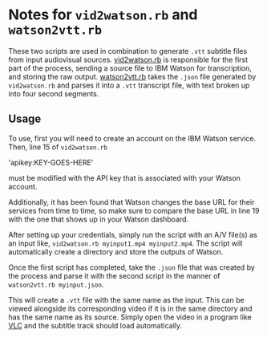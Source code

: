 # Notes for `vid2watson.rb` and `watson2vtt.rb`

These two scripts are used in combination to generate `.vtt` subtitle files from input audiovisual sources. [vid2watson.rb](https://github.com/WSU-CDSC/microservices/blob/master/vid2watson.rb) is responsible for the first part of the process, sending a source file to IBM Watson for transcription, and storing the raw output. [watson2vtt.rb](https://github.com/WSU-CDSC/microservices/blob/master/watson2vtt.rb) takes the `.json` file generated by `vid2watson.rb` and parses it into a `.vtt` transcript file, with text broken up into four second segments.

## Usage

To use, first you will need to create an account on the IBM Watson service. Then, line 15 of `vid2watson.rb`

'apikey:KEY-GOES-HERE'

must be modified with the API key that is associated with your Watson account.

Additionally, it has been found that Watson changes the base URL for their services from time to time, so make sure to compare the base URL in line 19 with the one that shows up in your Watson dashboard.

After setting up your credentials, simply run the script with an A/V file(s) as an input like, `vid2watson.rb myinput1.mp4 myinput2.mp4`. The script will automatically create a directory and store the outputs of Watson.

Once the first script has completed, take the `.json` file that was created by the process and parse it with the second script in the manner of `watson2vtt.rb myinput.json`.

This will create a `.vtt` file with the same name as the input. This can be viewed alongside its corresponding video if it is in the same directory and has the same name as its source. Simply open the video in a program like [VLC](https://www.videolan.org/vlc/index.html) and the subtitle track should load automatically. 


